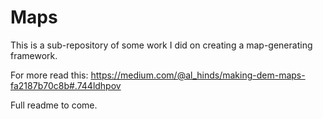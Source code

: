 # Maps
This is a sub-repository of some work I did on creating a map-generating framework.

For more read this:
https://medium.com/@al_hinds/making-dem-maps-fa2187b70c8b#.744ldhpov

Full readme to come.
